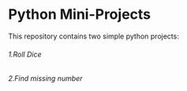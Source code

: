 # Python Mini-Projects
This repository contains two simple python projects:
######      1.Roll Dice
######      2.Find missing number
